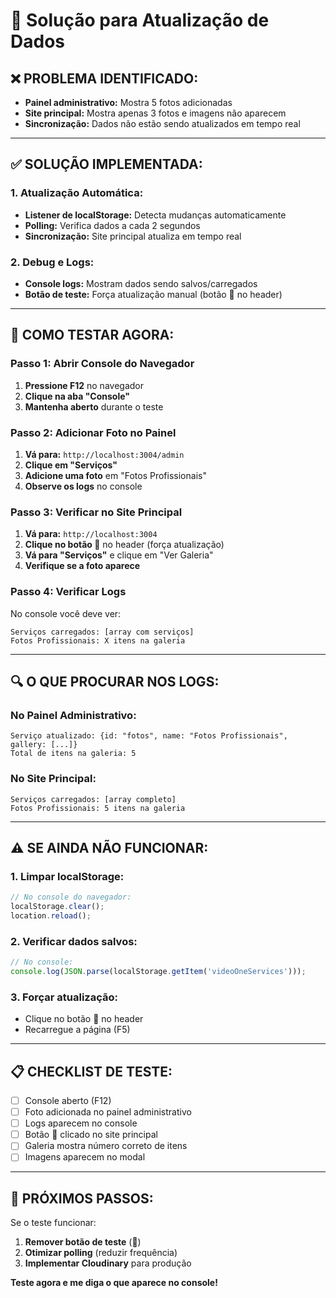 # 🔧 Solução para Atualização de Dados

## **❌ PROBLEMA IDENTIFICADO:**

- **Painel administrativo:** Mostra 5 fotos adicionadas
- **Site principal:** Mostra apenas 3 fotos e imagens não aparecem
- **Sincronização:** Dados não estão sendo atualizados em tempo real

---

## **✅ SOLUÇÃO IMPLEMENTADA:**

### **1. Atualização Automática:**
- **Listener de localStorage:** Detecta mudanças automaticamente
- **Polling:** Verifica dados a cada 2 segundos
- **Sincronização:** Site principal atualiza em tempo real

### **2. Debug e Logs:**
- **Console logs:** Mostram dados sendo salvos/carregados
- **Botão de teste:** Força atualização manual (botão 🔄 no header)

---

## **🧪 COMO TESTAR AGORA:**

### **Passo 1: Abrir Console do Navegador**
1. **Pressione F12** no navegador
2. **Clique na aba "Console"**
3. **Mantenha aberto** durante o teste

### **Passo 2: Adicionar Foto no Painel**
1. **Vá para:** `http://localhost:3004/admin`
2. **Clique em "Serviços"**
3. **Adicione uma foto** em "Fotos Profissionais"
4. **Observe os logs** no console

### **Passo 3: Verificar no Site Principal**
1. **Vá para:** `http://localhost:3004`
2. **Clique no botão 🔄** no header (força atualização)
3. **Vá para "Serviços"** e clique em "Ver Galeria"
4. **Verifique se a foto aparece**

### **Passo 4: Verificar Logs**
No console você deve ver:
```
Serviços carregados: [array com serviços]
Fotos Profissionais: X itens na galeria
```

---

## **🔍 O QUE PROCURAR NOS LOGS:**

### **No Painel Administrativo:**
```
Serviço atualizado: {id: "fotos", name: "Fotos Profissionais", gallery: [...]}
Total de itens na galeria: 5
```

### **No Site Principal:**
```
Serviços carregados: [array completo]
Fotos Profissionais: 5 itens na galeria
```

---

## **⚠️ SE AINDA NÃO FUNCIONAR:**

### **1. Limpar localStorage:**
```javascript
// No console do navegador:
localStorage.clear();
location.reload();
```

### **2. Verificar dados salvos:**
```javascript
// No console:
console.log(JSON.parse(localStorage.getItem('videoOneServices')));
```

### **3. Forçar atualização:**
- Clique no botão 🔄 no header
- Recarregue a página (F5)

---

## **📋 CHECKLIST DE TESTE:**

- [ ] Console aberto (F12)
- [ ] Foto adicionada no painel administrativo
- [ ] Logs aparecem no console
- [ ] Botão 🔄 clicado no site principal
- [ ] Galeria mostra número correto de itens
- [ ] Imagens aparecem no modal

---

## **🚀 PRÓXIMOS PASSOS:**

Se o teste funcionar:
1. **Remover botão de teste** (🔄)
2. **Otimizar polling** (reduzir frequência)
3. **Implementar Cloudinary** para produção

**Teste agora e me diga o que aparece no console!** 